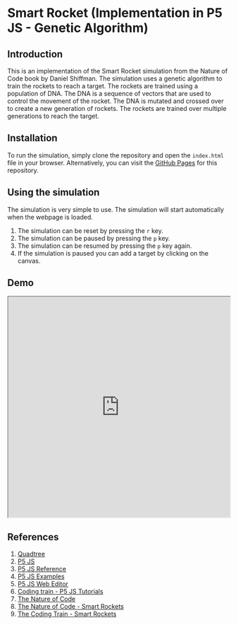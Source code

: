 # Smart Rocket (Implementation in P5 JS - Genetic Algorithm)

## Introduction

This is an implementation of the Smart Rocket simulation from the Nature of Code book by Daniel Shiffman. The simulation uses a genetic algorithm to train the rockets to reach a target. The rockets are trained using a population of DNA. The DNA is a sequence of vectors that are used to control the movement of the rocket. The DNA is mutated and crossed over to create a new generation of rockets. The rockets are trained over multiple generations to reach the target.

## Installation

To run the simulation, simply clone the repository and open the `index.html` file in your browser. Alternatively, you can visit the [GitHub Pages](https://ghostscypher.github.io/smart_rocket/src/index.html) for this repository.

## Using the simulation

The simulation is very simple to use. The simulation will start automatically when the webpage is loaded.

1. The simulation can be reset by pressing the `r` key.
2. The simulation can be paused by pressing the `p` key.
3. The simulation can be resumed by pressing the `p` key again.
4. If the simulation is paused you can add a target by clicking on the canvas.

## Demo

<iframe src="https://ghostscypher.github.io/smart_rocket/src/index.html" title="Quadtree" width="100%" height="500px"></iframe>

## References

1. [Quadtree](https://en.wikipedia.org/wiki/Quadtree)
2. [P5 JS](https://p5js.org/)
3. [P5 JS Reference](https://p5js.org/reference/)
4. [P5 JS Examples](https://p5js.org/examples/)
5. [P5 JS Web Editor](https://editor.p5js.org/)
6. [Coding train - P5 JS Tutorials](https://www.youtube.com/user/shiffman/playlists?view=50&sort=dd&shelf_id=14)
7. [The Nature of Code](https://natureofcode.com/)
8. [The Nature of Code - Smart Rockets](https://natureofcode.com/book/chapter-9-the-evolution-of-code/)
9. [The Coding Train - Smart Rockets](https://www.youtube.com/watch?v=bGz7mv2vD6g&list=PLRqwX-V7Uu6YHt0dtyf4uiw8tKOxQLvlW&index=9)